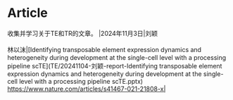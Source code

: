 # Article

收集并学习关于TE和TR的文章。
|2024年11月3日|刘颖<br><br>林以沫|[Identifying transposable element expression dynamics and heterogeneity during development at the single-cell level with a processing pipeline scTE](TE/20241104-刘颖-report-Identifying transposable element expression dynamics and heterogeneity during development at the single-cell level with a processing pipeline scTE.pptx)<br>https://www.nature.com/articles/s41467-021-21808-x|
